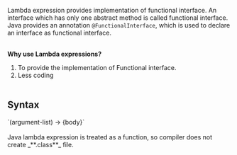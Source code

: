 Lambda expression provides implementation of functional interface.
An interface which has only one abstract method is called functional interface.
Java provides an annotation `@FunctionalInterface`, which is used to declare an interface as functional interface.<br><br>

**Why use Lambda expressions?**<br>
1. To provide the implementation of Functional interface.
2. Less coding
<br><br>

<h2>Syntax</h3>
`(argument-list) -> {body}`
<br><br>
Java lambda expression is treated as a function, so compiler does not create _**.class**_ file.